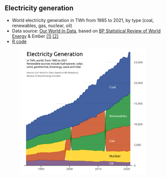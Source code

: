 ## Electricity generation

* World electricity generation in TWh from 1985 to 2021, by type (coal, renewables, gas, nuclear, oil)
* Data source: [Our World In Data](https://ourworldindata.org/explorers/energy?facet=none&country=USA~GBR~CHN~OWID_WRL~IND~BRA~ZAF&Total+or+Breakdown=Select+a+source&Select+a+source=Fossil+fuels&Energy+or+Electricity=Electricity+only&Metric=Annual+generation), based on [BP Statistical Review of World Energy](https://www.bp.com/en/global/corporate/energy-economics/statistical-review-of-world-energy.html) & Ember [[1]](https://ember-climate.org/insights/research/global-electricity-review-2022) [[2]](https://ember-climate.org/insights/research/european-electricity-review-2022)
* [R code](https://github.com/leeolney3/Tables/blob/main/2022/electricity_generation/script.R)

<p align="center"><img src="https://github.com/leeolney3/Tables/blob/main/2022/electricity_generation/p1.png" width="80%"></p>

